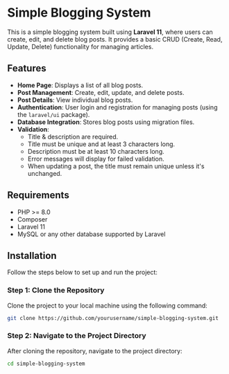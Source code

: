 # Simple Blogging System

This is a simple blogging system built using **Laravel 11**, where users can create, edit, and delete blog posts. It provides a basic CRUD (Create, Read, Update, Delete) functionality for managing articles.

## Features

- **Home Page**: Displays a list of all blog posts.
- **Post Management**: Create, edit, update, and delete posts.
- **Post Details**: View individual blog posts.
- **Authentication**: User login and registration for managing posts (using the `laravel/ui` package).
- **Database Integration**: Stores blog posts using migration files.
- **Validation**: 
  - Title & description are required.
  - Title must be unique and at least 3 characters long.
  - Description must be at least 10 characters long.
  - Error messages will display for failed validation.
  - When updating a post, the title must remain unique unless it's unchanged.

## Requirements

- PHP >= 8.0
- Composer
- Laravel 11
- MySQL or any other database supported by Laravel

## Installation

Follow the steps below to set up and run the project:

### Step 1: Clone the Repository

Clone the project to your local machine using the following command:



```bash
git clone https://github.com/yourusername/simple-blogging-system.git

```

### Step 2: Navigate to the Project Directory

After cloning the repository, navigate to the project directory:

```bash
cd simple-blogging-system
